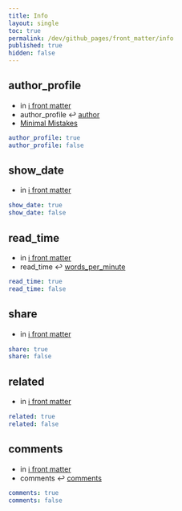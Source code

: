 ```yaml
---
title: Info
layout: single
toc: true
permalink: /dev/github_pages/front_matter/info
published: true
hidden: false
---
```


<head>
  <base target="_blank">
</head>



## author_profile

- in [ℹ️ front matter](/dev/github_pages/front_matter/scope)
- author_profile ↩️ [author](/dev/github_pages/config/info#site-author)
- [Minimal Mistakes](https://mmistakes.github.io/minimal-mistakes/docs/layouts/#author-profile)

```yml
author_profile: true
author_profile: false
```



## show_date

- in [ℹ️ front matter](/dev/github_pages/front_matter/scope)

```yml
show_date: true
show_date: false
```



## read_time

- in [ℹ️ front matter](/dev/github_pages/front_matter/scope)
- read_time ↩️ [words_per_minute](/dev/github_pages/config/info#site-settings)

```yml
read_time: true
read_time: false
```



## share

- in [ℹ️ front matter](/dev/github_pages/front_matter/scope)

```yml
share: true
share: false
```



## related

- in [ℹ️ front matter](/dev/github_pages/front_matter/scope)

```yml
related: true
related: false
```



## comments

- in [ℹ️ front matter](/dev/github_pages/front_matter/scope)
- comments ↩️ [comments](/dev/github_pages/config/tool#comments)

```yml
comments: true
comments: false
```
